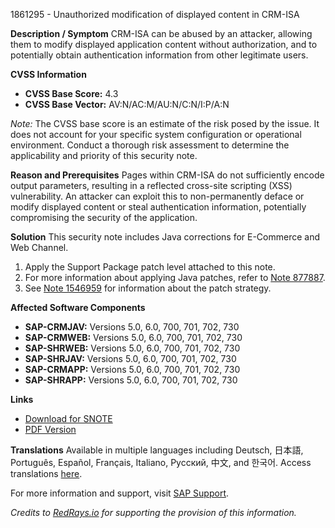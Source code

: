 1861295 - Unauthorized modification of displayed content in CRM-ISA

**Description / Symptom**
CRM-ISA can be abused by an attacker, allowing them to modify displayed application content without authorization, and to potentially obtain authentication information from other legitimate users.

**CVSS Information**
- **CVSS Base Score:** 4.3
- **CVSS Base Vector:** AV:N/AC:M/AU:N/C:N/I:P/A:N

*Note:* The CVSS base score is an estimate of the risk posed by the issue. It does not account for your specific system configuration or operational environment. Conduct a thorough risk assessment to determine the applicability and priority of this security note.

**Reason and Prerequisites**
Pages within CRM-ISA do not sufficiently encode output parameters, resulting in a reflected cross-site scripting (XSS) vulnerability. An attacker can exploit this to non-permanently deface or modify displayed content or steal authentication information, potentially compromising the security of the application.

**Solution**
This security note includes Java corrections for E-Commerce and Web Channel.
1. Apply the Support Package patch level attached to this note.
2. For more information about applying Java patches, refer to [Note 877887](https://me.sap.com/notes/877887).
3. See [Note 1546959](https://me.sap.com/notes/1546959) for information about the patch strategy.

**Affected Software Components**
- **SAP-CRMJAV:** Versions 5.0, 6.0, 700, 701, 702, 730
- **SAP-CRMWEB:** Versions 5.0, 6.0, 700, 701, 702, 730
- **SAP-SHRWEB:** Versions 5.0, 6.0, 700, 701, 702, 730
- **SAP-SHRJAV:** Versions 5.0, 6.0, 700, 701, 702, 730
- **SAP-CRMAPP:** Versions 5.0, 6.0, 700, 701, 702, 730
- **SAP-SHRAPP:** Versions 5.0, 6.0, 700, 701, 702, 730

**Links**
- [Download for SNOTE](https://notesdownloads.sap.com/note/0040000017656162017)
- [PDF Version](https://me.sap.com/sap/support/sfm/notes/print/0001861295?language=en-US&token=4E350E9EFB085BB9D9DD3296EF529F27)

**Translations**
Available in multiple languages including Deutsch, 日本語, Português, Español, Français, Italiano, Русский, 中文, and 한국어. Access translations [here](https://me.sap.com/notes/0001861295).

For more information and support, visit [SAP Support](https://me.sap.com/).

*Credits to [RedRays.io](https://redrays.io) for supporting the provision of this information.*